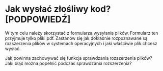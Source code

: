 # Jak wysłać złośliwy kod? [PODPOWIEDŹ]

W tym celu należy skorzystać z formularza wysyłania plików. Formularz ten przyjmuje tylko pliki pdf. Zastanów się jak dokładnie rozpoznawane są rozszerzenia plików w systemach operacyjnych i jaki właściwie plik chcesz wysłać.

Jak powinna zachowywać się funkcja sprawdzania rozszerzenia plików? \
Jaki błąd można popełnić podczas sprawdzania rozszerzenia?

